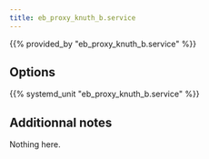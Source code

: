 ```yaml
---
title: eb_proxy_knuth_b.service
---
```


{{% provided_by "eb_proxy_knuth_b.service" %}}

## Options

{{% systemd_unit "eb_proxy_knuth_b.service" %}}

## Additionnal notes

Nothing here.